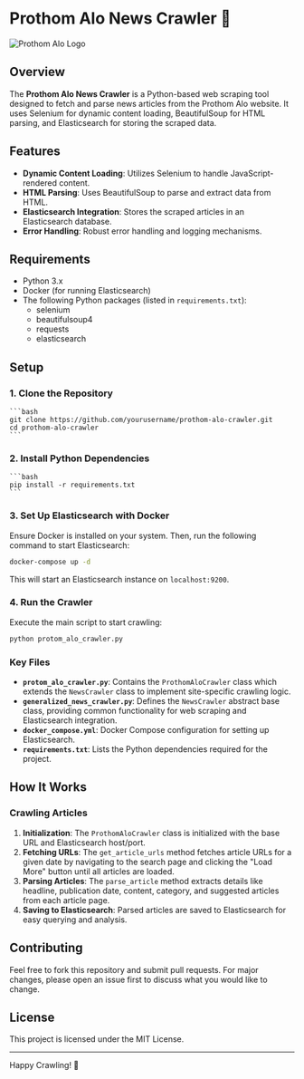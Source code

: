 # Prothom Alo News Crawler 📰

![Prothom Alo Logo](https://www.prothomalo.com/images/logo.png)

## Overview

The **Prothom Alo News Crawler** is a Python-based web scraping tool designed to fetch and parse news articles from the Prothom Alo website. It uses Selenium for dynamic content loading, BeautifulSoup for HTML parsing, and Elasticsearch for storing the scraped data.

## Features

- **Dynamic Content Loading**: Utilizes Selenium to handle JavaScript-rendered content.
- **HTML Parsing**: Uses BeautifulSoup to parse and extract data from HTML.
- **Elasticsearch Integration**: Stores the scraped articles in an Elasticsearch database.
- **Error Handling**: Robust error handling and logging mechanisms.

## Requirements

- Python 3.x
- Docker (for running Elasticsearch)
- The following Python packages (listed in `requirements.txt`):
  - selenium
  - beautifulsoup4
  - requests
  - elasticsearch

## Setup

### 1. Clone the Repository
    ```bash
    git clone https://github.com/yourusername/prothom-alo-crawler.git
    cd prothom-alo-crawler
    ```
### 2. Install Python Dependencies

    ```bash
    pip install -r requirements.txt
    ```

### 3. Set Up Elasticsearch with Docker

Ensure Docker is installed on your system. Then, run the following command to start Elasticsearch:

```bash
docker-compose up -d
```


This will start an Elasticsearch instance on `localhost:9200`.

### 4. Run the Crawler

Execute the main script to start crawling:

```bash
python protom_alo_crawler.py
```



### Key Files

- **`protom_alo_crawler.py`**: Contains the `ProthomAloCrawler` class which extends the `NewsCrawler` class to implement site-specific crawling logic.
- **`generalized_news_crawler.py`**: Defines the `NewsCrawler` abstract base class, providing common functionality for web scraping and Elasticsearch integration.
- **`docker_compose.yml`**: Docker Compose configuration for setting up Elasticsearch.
- **`requirements.txt`**: Lists the Python dependencies required for the project.

## How It Works

### Crawling Articles

1. **Initialization**: The `ProthomAloCrawler` class is initialized with the base URL and Elasticsearch host/port.
2. **Fetching URLs**: The `get_article_urls` method fetches article URLs for a given date by navigating to the search page and clicking the "Load More" button until all articles are loaded.
3. **Parsing Articles**: The `parse_article` method extracts details like headline, publication date, content, category, and suggested articles from each article page.
4. **Saving to Elasticsearch**: Parsed articles are saved to Elasticsearch for easy querying and analysis.


## Contributing

Feel free to fork this repository and submit pull requests. For major changes, please open an issue first to discuss what you would like to change.

## License

This project is licensed under the MIT License.

---

Happy Crawling! 🚀